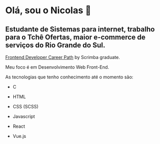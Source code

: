 # Olá, sou o Nicolas 👋 

## Estudante de Sistemas para internet, trabalho para o Tchê Ofertas, maior e-commerce de serviços do Rio Grande do Sul.

<a href="https://scrimba.com/learn/frontend">Frontend Developer Career Path</a> by Scrimba graduate.

<p>
    Meu foco é em Desenvolvimento Web Front-End.
</p>
<p>
    As tecnologias que tenho conhecimento até o momento são:
</p>


- C

- HTML

- CSS (SCSS)

- Javascript
- React
- Vue.js

  
